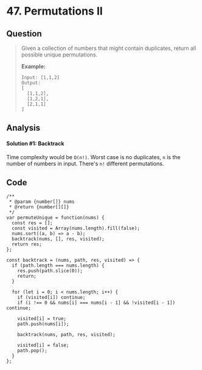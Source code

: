 # 47. Permutations II

## Question

> Given a collection of numbers that might contain duplicates, return all possible unique permutations.
>
> **Example:**
>
> ```text
> Input: [1,1,2]
> Output:
> [
>   [1,1,2],
>   [1,2,1],
>   [2,1,1]
> ]
> ```

## Analysis

#### Solution \#1: Backtrack

Time complexity would be `O(n!)`. Worst case is no duplicates, `n` is the number of numbers in input. There's `n!` different permutations.

## Code

```text
/**
 * @param {number[]} nums
 * @return {number[][]}
 */
var permuteUnique = function(nums) {
  const res = [];
  const visited = Array(nums.length).fill(false);
  nums.sort((a, b) => a - b);
  backtrack(nums, [], res, visited);
  return res;
};

const backtrack = (nums, path, res, visited) => {
  if (path.length === nums.length) {
    res.push(path.slice(0));
    return;
  }
  
  for (let i = 0; i < nums.length; i++) {
    if (visited[i]) continue;
    if (i !== 0 && nums[i] === nums[i - 1] && !visited[i - 1]) continue;
    
    visited[i] = true;
    path.push(nums[i]);

    backtrack(nums, path, res, visited);

    visited[i] = false;
    path.pop();
  }
};
```

